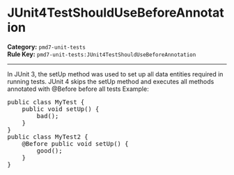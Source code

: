 # JUnit4TestShouldUseBeforeAnnotation
**Category:** `pmd7-unit-tests`<br/>
**Rule Key:** `pmd7-unit-tests:JUnit4TestShouldUseBeforeAnnotation`<br/>


-----

In JUnit 3, the setUp method was used to set up all data entities required in running tests.
JUnit 4 skips the setUp method and executes all methods annotated with @Before before all tests Example:
<pre>
public class MyTest {
    public void setUp() {
        bad();
    }
}
public class MyTest2 {
    @Before public void setUp() {
        good();
    }
}
</pre>
